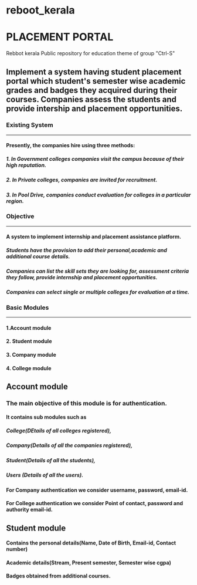 # reboot_kerala
# PLACEMENT PORTAL
Rebbot kerala Public repository for education theme of group "Ctrl-S" 

## Implement a system having student placement portal which student's semester wise academic grades and badges they acquired during their courses. Companies assess the students and provide intership and placement opportunities.

### Existing System
***
#### Presently, the companies hire using three methods:
##### 1. In Government colleges companies visit the campus because of their high reputation.
##### 2. In Private colleges, companies are invited for recruitment.
##### 3. In Pool Drive, companies conduct evaluation for colleges in a particular region.

### Objective
***
#### A system to implement internship and placement assistance platform.
##### Students have the provision to add their personal,academic and additional course details.
##### Companies can list the skill sets they are looking for, assessment criteria they follow, provide internship and placement opportunities.
##### Companies can select single or multiple colleges for evaluation at a time.

### Basic Modules
***
#### 1.Account module
#### 2. Student module
#### 3. Company module
#### 4. College module

## Account module
### The main objective of this module is for authentication.
#### It contains sub modules such as
##### College(DEtails of all colleges registered), 
##### Company(Details of all the companies registered),
##### Student(Details of all the students),
##### Users (Details of all the users).
#### For Company authentication we consider username, password, email-id.
#### For College authentication we consider Point of contact, password and authority email-id.

## Student module
#### Contains the personal details(Name, Date of Birth, Email-id, Contact number)
#### Academic details(Stream, Present semester, Semester wise cgpa)
#### Badges obtained from additional courses.
